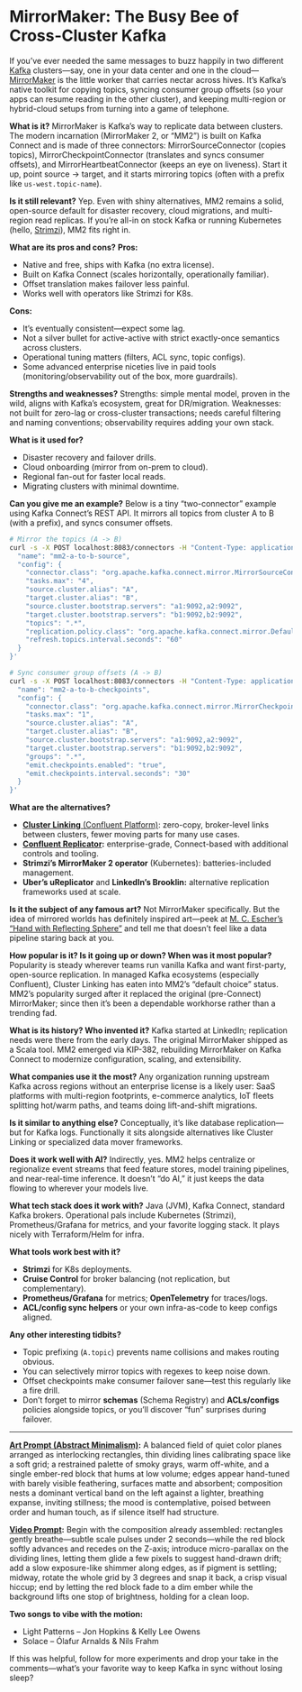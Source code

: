 # MirrorMaker: The Busy Bee of Cross-Cluster Kafka

If you’ve ever needed the same messages to buzz happily in two different [Kafka](https://kafka.apache.org/) clusters—say, one in your data center and one in the cloud—[MirrorMaker](https://cwiki.apache.org/confluence/display/KAFKA/KIP-382%3A+MirrorMaker+2.0) is the little worker that carries nectar across hives. It’s Kafka’s native toolkit for copying topics, syncing consumer group offsets (so your apps can resume reading in the other cluster), and keeping multi-region or hybrid-cloud setups from turning into a game of telephone.

**What is it?**
MirrorMaker is Kafka’s way to replicate data between clusters. The modern incarnation (MirrorMaker 2, or “MM2”) is built on Kafka Connect and is made of three connectors: MirrorSourceConnector (copies topics), MirrorCheckpointConnector (translates and syncs consumer offsets), and MirrorHeartbeatConnector (keeps an eye on liveness). Start it up, point source → target, and it starts mirroring topics (often with a prefix like `us-west.topic-name`).

**Is it still relevant?**
Yep. Even with shiny alternatives, MM2 remains a solid, open-source default for disaster recovery, cloud migrations, and multi-region read replicas. If you’re all-in on stock Kafka or running Kubernetes (hello, [Strimzi](https://strimzi.io/docs/operators/latest/using.html#type-KafkaMirrorMaker2-reference)), MM2 fits right in.

**What are its pros and cons?**
**Pros:**

* Native and free, ships with Kafka (no extra license).
* Built on Kafka Connect (scales horizontally, operationally familiar).
* Offset translation makes failover less painful.
* Works well with operators like Strimzi for K8s.

**Cons:**

* It’s eventually consistent—expect some lag.
* Not a silver bullet for active-active with strict exactly-once semantics across clusters.
* Operational tuning matters (filters, ACL sync, topic configs).
* Some advanced enterprise niceties live in paid tools (monitoring/observability out of the box, more guardrails).

**Strengths and weaknesses?**
Strengths: simple mental model, proven in the wild, aligns with Kafka’s ecosystem, great for DR/migration.
Weaknesses: not built for zero-lag or cross-cluster transactions; needs careful filtering and naming conventions; observability requires adding your own stack.

**What is it used for?**

* Disaster recovery and failover drills.
* Cloud onboarding (mirror from on-prem to cloud).
* Regional fan-out for faster local reads.
* Migrating clusters with minimal downtime.

**Can you give me an example?**
Below is a tiny “two-connector” example using Kafka Connect’s REST API. It mirrors all topics from cluster A to B (with a prefix), and syncs consumer offsets.

```bash
# Mirror the topics (A -> B)
curl -s -X POST localhost:8083/connectors -H "Content-Type: application/json" -d '{
  "name": "mm2-a-to-b-source",
  "config": {
    "connector.class": "org.apache.kafka.connect.mirror.MirrorSourceConnector",
    "tasks.max": "4",
    "source.cluster.alias": "A",
    "target.cluster.alias": "B",
    "source.cluster.bootstrap.servers": "a1:9092,a2:9092",
    "target.cluster.bootstrap.servers": "b1:9092,b2:9092",
    "topics": ".*",
    "replication.policy.class": "org.apache.kafka.connect.mirror.DefaultReplicationPolicy",
    "refresh.topics.interval.seconds": "60"
  }
}'

# Sync consumer group offsets (A -> B)
curl -s -X POST localhost:8083/connectors -H "Content-Type: application/json" -d '{
  "name": "mm2-a-to-b-checkpoints",
  "config": {
    "connector.class": "org.apache.kafka.connect.mirror.MirrorCheckpointConnector",
    "tasks.max": "1",
    "source.cluster.alias": "A",
    "target.cluster.alias": "B",
    "source.cluster.bootstrap.servers": "a1:9092,a2:9092",
    "target.cluster.bootstrap.servers": "b1:9092,b2:9092",
    "groups": ".*",
    "emit.checkpoints.enabled": "true",
    "emit.checkpoints.interval.seconds": "30"
  }
}'
```

**What are the alternatives?**

* [**Cluster Linking** (Confluent Platform)](https://docs.confluent.io/platform/current/multi-dc-deployments/cluster-linking/index.html): zero-copy, broker-level links between clusters, fewer moving parts for many use cases.
* **[Confluent Replicator](https://docs.confluent.io/platform/current/multi-dc-deployments/replicator/index.html):** enterprise-grade, Connect-based with additional controls and tooling.
* **Strimzi’s MirrorMaker 2 operator** (Kubernetes): batteries-included management.
* **Uber’s uReplicator** and **LinkedIn’s Brooklin:** alternative replication frameworks used at scale.

**Is it the subject of any famous art?**
Not MirrorMaker specifically. But the idea of mirrored worlds has definitely inspired art—peek at [M. C. Escher’s “Hand with Reflecting Sphere”](https://en.wikipedia.org/wiki/Hand_with_Reflecting_Sphere) and tell me that doesn’t feel like a data pipeline staring back at you.

**How popular is it? Is it going up or down? When was it most popular?**
Popularity is steady wherever teams run vanilla Kafka and want first-party, open-source replication. In managed Kafka ecosystems (especially Confluent), Cluster Linking has eaten into MM2’s “default choice” status. MM2’s popularity surged after it replaced the original (pre-Connect) MirrorMaker; since then it’s been a dependable workhorse rather than a trending fad.

**What is its history? Who invented it?**
Kafka started at LinkedIn; replication needs were there from the early days. The original MirrorMaker shipped as a Scala tool. MM2 emerged via KIP-382, rebuilding MirrorMaker on Kafka Connect to modernize configuration, scaling, and extensibility.

**What companies use it the most?**
Any organization running upstream Kafka across regions without an enterprise license is a likely user: SaaS platforms with multi-region footprints, e-commerce analytics, IoT fleets splitting hot/warm paths, and teams doing lift-and-shift migrations.

**Is it similar to anything else?**
Conceptually, it’s like database replication—but for Kafka logs. Functionally it sits alongside alternatives like Cluster Linking or specialized data mover frameworks.

**Does it work well with AI?**
Indirectly, yes. MM2 helps centralize or regionalize event streams that feed feature stores, model training pipelines, and near-real-time inference. It doesn’t “do AI,” it just keeps the data flowing to wherever your models live.

**What tech stack does it work with?**
Java (JVM), Kafka Connect, standard Kafka brokers. Operational pals include Kubernetes (Strimzi), Prometheus/Grafana for metrics, and your favorite logging stack. It plays nicely with Terraform/Helm for infra.

**What tools work best with it?**

* **Strimzi** for K8s deployments.
* **Cruise Control** for broker balancing (not replication, but complementary).
* **Prometheus/Grafana** for metrics; **OpenTelemetry** for traces/logs.
* **ACL/config sync helpers** or your own infra-as-code to keep configs aligned.

**Any other interesting tidbits?**

* Topic prefixing (`A.topic`) prevents name collisions and makes routing obvious.
* You can selectively mirror topics with regexes to keep noise down.
* Offset checkpoints make consumer failover sane—test this regularly like a fire drill.
* Don’t forget to mirror **schemas** (Schema Registry) and **ACLs/configs** policies alongside topics, or you’ll discover “fun” surprises during failover.

---

**[Art Prompt (Abstract Minimalism)](https://lumaiere.com/?gallery=abstract-minimalism):**
A balanced field of quiet color planes arranged as interlocking rectangles, thin dividing lines calibrating space like a soft grid; a restrained palette of smoky grays, warm off-white, and a single ember-red block that hums at low volume; edges appear hand-tuned with barely visible feathering, surfaces matte and absorbent; composition nests a dominant vertical band on the left against a lighter, breathing expanse, inviting stillness; the mood is contemplative, poised between order and human touch, as if silence itself had structure.

**[Video Prompt](https://www.tiktok.com/@davelumai/video/7559420778169503007):**
Begin with the composition already assembled: rectangles gently breathe—subtle scale pulses under 2 seconds—while the red block softly advances and recedes on the Z-axis; introduce micro-parallax on the dividing lines, letting them glide a few pixels to suggest hand-drawn drift; add a slow exposure-like shimmer along edges, as if pigment is settling; midway, rotate the whole grid by 3 degrees and snap it back, a crisp visual hiccup; end by letting the red block fade to a dim ember while the background lifts one stop of brightness, holding for a clean loop.

**Two songs to vibe with the motion:**

- Light Patterns – Jon Hopkins & Kelly Lee Owens
- Solace – Ólafur Arnalds & Nils Frahm

If this was helpful, follow for more experiments and drop your take in the comments—what’s your favorite way to keep Kafka in sync without losing sleep?
